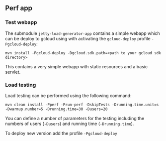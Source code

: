 ## Perf app

### Test webapp
The submodule `jetty-load-generator-app` contains a simple webapp which can be deploy to gcloud using with activating the `gcloud-deploy` profile `-Pgcloud-deploy`:

`mvn install -Pgcloud-deploy -Dgcloud.sdk.path=<path to your gcloud sdk directory>`  

This contains a very simple webapp with static resources and a basic servlet.

### Load testing
Load testing can be performed using the following command:

`mvn clean install -Pperf -Prun-perf -DskipTests -Drunning.time.unit=s -Dwarmup.number=5 -Drunning.time=30 -Dusers=20`

You can define a number of parameters for the testing including the numbers of users (`-Dusers`) and running time (`-Drunning.time`).

To deploy new version add the profile `-Pgcloud-deploy`
